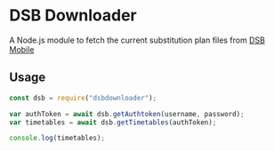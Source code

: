 # DSB Downloader
A Node.js module to fetch the current substitution plan files from [DSB Mobile](https://www.dsbmobile.de/)

## Usage
```js
const dsb = require("dsbdownloader");

var authToken = await dsb.getAuthtoken(username, password);
var timetables = await dsb.getTimetables(authToken);

console.log(timetables);
```